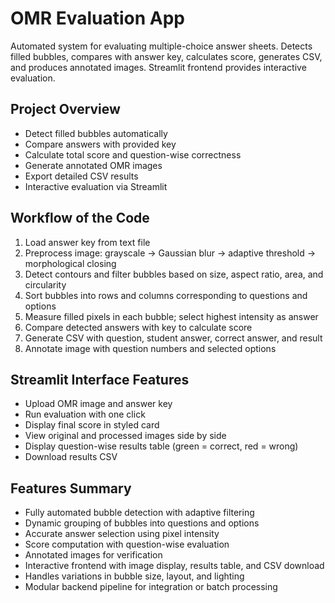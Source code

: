 # OMR Evaluation App

Automated system for evaluating multiple-choice answer sheets. Detects filled bubbles, 
compares with answer key, calculates score, generates CSV, and produces annotated images. 
Streamlit frontend provides interactive evaluation.



## Project Overview

- Detect filled bubbles automatically  
- Compare answers with provided key  
- Calculate total score and question-wise correctness  
- Generate annotated OMR images  
- Export detailed CSV results  
- Interactive evaluation via Streamlit  



## Workflow of the Code

1. Load answer key from text file  
2. Preprocess image: grayscale → Gaussian blur → adaptive threshold → morphological closing  
3. Detect contours and filter bubbles based on size, aspect ratio, area, and circularity  
4. Sort bubbles into rows and columns corresponding to questions and options  
5. Measure filled pixels in each bubble; select highest intensity as answer  
6. Compare detected answers with key to calculate score  
7. Generate CSV with question, student answer, correct answer, and result  
8. Annotate image with question numbers and selected options  



## Streamlit Interface Features

- Upload OMR image and answer key  
- Run evaluation with one click  
- Display final score in styled card  
- View original and processed images side by side  
- Display question-wise results table (green = correct, red = wrong)  
- Download results CSV  


## Features Summary

- Fully automated bubble detection with adaptive filtering  
- Dynamic grouping of bubbles into questions and options  
- Accurate answer selection using pixel intensity  
- Score computation with question-wise evaluation  
- Annotated images for verification  
- Interactive frontend with image display, results table, and CSV download  
- Handles variations in bubble size, layout, and lighting  
- Modular backend pipeline for integration or batch processing  



